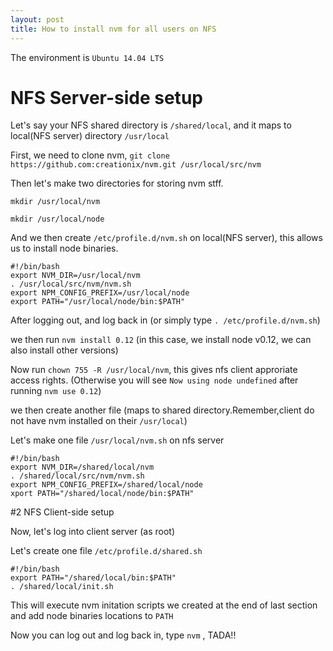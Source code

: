 ```yaml
---
layout: post
title: How to install nvm for all users on NFS
---
```


The environment is `Ubuntu 14.04 LTS`


# NFS Server-side setup

Let's say your NFS shared directory is `/shared/local`, and it maps to local(NFS server) directory `/usr/local`

First, we need to clone nvm, `git clone https://github.com:creationix/nvm.git /usr/local/src/nvm`

Then let's make two directories for storing nvm stff.

`mkdir /usr/local/nvm`

`mkdir /usr/local/node`

And we then create `/etc/profile.d/nvm.sh` on local(NFS server), this allows us to install node binaries.

```
#!/bin/bash
export NVM_DIR=/usr/local/nvm
. /usr/local/src/nvm/nvm.sh
export NPM_CONFIG_PREFIX=/usr/local/node
export PATH="/usr/local/node/bin:$PATH"
```

After logging out, and log back in (or simply type `. /etc/profile.d/nvm.sh`)

we then run `nvm install 0.12` (in this case, we install node v0.12, we can also install other versions)

Now run `chown 755 -R /usr/local/nvm`, this gives nfs client approriate access rights. (Otherwise you will see `Now using node undefined` after running `nvm use 0.12`)

we then create another file (maps to shared directory.Remember,client do not have nvm installed on their  `/usr/local`)

Let's make one file `/usr/local/nvm.sh` on nfs server

```
#!/bin/bash
export NVM_DIR=/shared/local/nvm
. /shared/local/src/nvm/nvm.sh
export NPM_CONFIG_PREFIX=/shared/local/node
xport PATH="/shared/local/node/bin:$PATH"
```



#2 NFS Client-side setup

Now, let's log into client server (as root)

Let's create one file `/etc/profile.d/shared.sh`

```
#!/bin/bash
export PATH="/shared/local/bin:$PATH"
. /shared/local/init.sh
```

This will execute nvm initation scripts we created at the end of last section and add node binaries locations to `PATH`

Now you can log out and log back in, type `nvm` , TADA!!